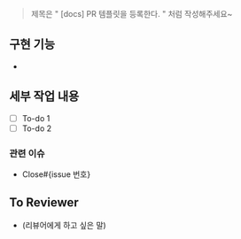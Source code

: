 > 제목은 " [docs] PR 템플릿을 등록한다. " 처럼 작성해주세요~

## 구현 기능

* 

## 세부 작업 내용

* [ ] To-do 1
* [ ] To-do 2

### 관련 이슈

* Close#{issue 번호}

## To Reviewer

* (리뷰어에게 하고 싶은 말)
